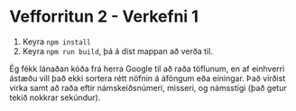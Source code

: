 # Vefforritun 2 - Verkefni 1

1. Keyra `npm install`
2. Keyra `npm run build`, þá á dist mappan að verða til.

Ég fékk lánaðan kóða frá herra Google til að raða töflunum, en af einhverri ástæðu vill það ekki sortera rétt nöfnin á áföngum eða einingar. Það virðist virka samt að raða eftir námskeiðsnúmeri, misseri, og námsstigi (það getur tekið nokkrar sekúndur).
